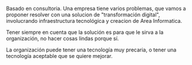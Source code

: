 Basado en consultoria. Una empresa tiene varios problemas, que vamos a proponer resolver con una solucion de "transformación digital", involucrando infraestructura tecnológica y creacion de Area Informatica.

Tener siempre en cuenta que la solución es para que le sirva a la organización, no hacer cosas lindas porque sí.

La organización puede tener una tecnología muy precaria, o tener una tecnología aceptable que se quiere mejorar.